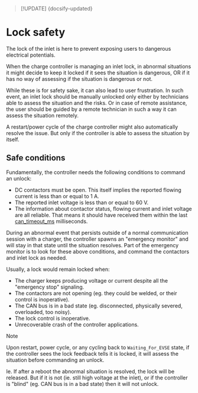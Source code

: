 > [!UPDATE] {docsify-updated}
# Lock safety

The lock of the inlet is here to prevent exposing users to dangerous electrical potentials.

When the charge controller is managing an inlet lock, in abnormal situations it might decide to keep
it locked if it sees the situation is dangerous, OR if it has no way of assessing if the situation
is dangerous or not.

While these is for safety sake, it can also lead to user frustration. In such event, an inlet lock
should be manually unlocked only either by technicians able to assess the situation and the risks.
Or in case of remote assistance, the user should be guided by a remote technician in such a way it
can assess the situation remotely.

A restart/power cycle of the charge controller might also automatically resolve the issue. But only
if the controller is able to assess the situation by itself.

## Safe conditions

Fundamentally, the controller needs the following conditions to command an unlock:

- DC contactors must be open. This itself implies the reported flowing current is less than or equal
  to 1 A.
- The reported inlet voltage is less than or equal to 60 V.
- The information about contactor status, flowing current and inlet voltage are all reliable. That
  means it should have received them within the last
  [can_timeout_ms](charge-controllers/evcc_configuration/generalities.md#can_timeout_ms) milliseconds.

During an abnormal event that persists outside of a normal communication session with a charger, the
controller spawns an "emergency monitor" and will stay in that state until the situation resolves.
Part of the emergency monitor is to look for these above conditions, and command the contactors and
inlet lock as needed.

Usually, a lock would remain locked when:

- The charger keeps producing voltage or current despite all the "emergency stop" signaling.
- The contactors are not opening (eg. they could be welded, or their control is inoperative).
- The CAN bus is in a bad state (eg. disconnected, physically severed, overloaded, too noisy).
- The lock control is inoperative.
- Unrecoverable crash of the controller applications.

> [!NOTE]
> Upon restart, power cycle, or any cycling back to `Waiting_For_EVSE` state, if the controller sees
> the lock feedback tells it is locked, it will assess the situation before commanding an unlock.
>
> Ie. If after a reboot the abnormal situation is resolved, the lock will be released. But if it is
> not (ie. still high voltage at the inlet), or if the controller is "blind" (eg. CAN bus is in a
> bad state) then it will not unlock.
